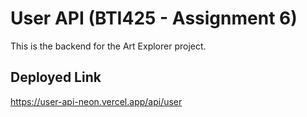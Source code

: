 # User API (BTI425 - Assignment 6)

This is the backend for the Art Explorer project.

## Deployed Link
https://user-api-neon.vercel.app/api/user
